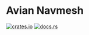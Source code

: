 # Avian Navmesh

[![crates.io](https://img.shields.io/crates/v/avian_navmesh)](https://crates.io/crates/avian_navmesh)
[![docs.rs](https://docs.rs/avian_navmesh/badge.svg)](https://docs.rs/avian_navmesh)

